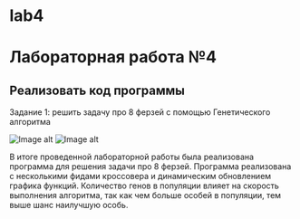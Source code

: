 # lab4
Лабораторная работа №4
=========
Реализовать код программы
---------
Задание 1: решить задачу про 8 ферзей с помощью Генетического алгоритма

![Image alt]()
![Image alt]()

В итоге проведенной лабораторной работы была реализована программа для решения задачи про 8 ферзей. Программа реализована с несколькими фидами кроссовера и динамическим обновлением графика функций. Количество генов в популяции влияет на скорость выполнения алгоритма, так как чем больше особей в популяции, тем выше шанс наилучшую особь.
